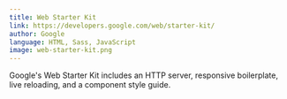 ```yaml
---
title: Web Starter Kit
link: https://developers.google.com/web/starter-kit/
author: Google
language: HTML, Sass, JavaScript
image: web-starter-kit.png
---
```

Google's Web Starter Kit includes an HTTP server, responsive boilerplate, live reloading, and a component style guide.
